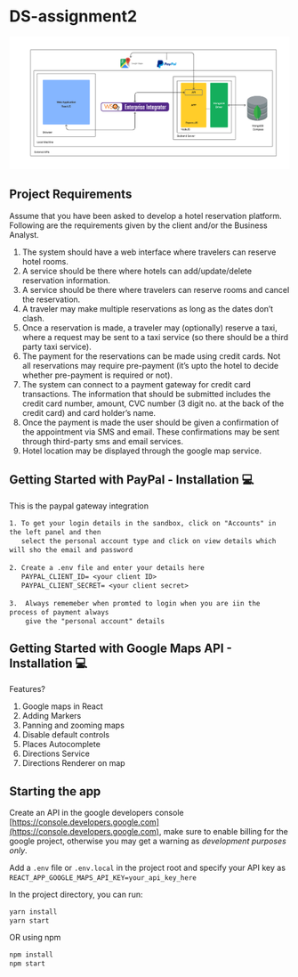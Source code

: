 # DS-assignment2
![architecture](images/architecture.png "architecture")

## Project Requirements
Assume that you have been asked to develop a hotel reservation platform. Following are the requirements
given by the client and/or the Business Analyst. 

1.  The system should have a web interface where travelers can reserve hotel rooms.
2.  A service should be there where hotels can add/update/delete reservation information.
3.  A service should be there where travelers can reserve rooms and cancel the reservation.
4.  A traveler may make multiple reservations as long as the dates don’t clash.
5.  Once a reservation is made, a traveler may (optionally) reserve a taxi, where a request may be
sent to a taxi service (so there should be a third party taxi service).
6.  The payment for the reservations can be made using credit cards. Not all reservations may require
pre-payment (it’s upto the hotel to decide whether pre-payment is required or not).
7.  The system can connect to a payment gateway for credit card transactions. The information that
should be submitted includes the credit card number, amount, CVC number (3 digit no. at the
back of the credit card) and card holder’s name.
8.  Once the payment is made the user should be given a confirmation of the appointment via SMS
and email. These confirmations may be sent through third-party sms and email services.
9.  Hotel location may be displayed through the google map service. 


## Getting Started with PayPal - Installation :computer:
This is the paypal gateway integration

```
1. To get your login details in the sandbox, click on "Accounts" in the left panel and then 
   select the personal account type and click on view details which will sho the email and password
   
2. Create a .env file and enter your details here 
   PAYPAL_CLIENT_ID= <your client ID>
   PAYPAL_CLIENT_SECRET= <your client secret>

3.  Always rememeber when promted to login when you are iin the process of payment always 
    give the "personal account" details

```

## Getting Started with Google Maps API - Installation :computer:

Features?

1. Google maps in React
2. Adding Markers
3. Panning and zooming maps
4. Disable default controls
5. Places Autocomplete
6. Directions Service
7. Directions Renderer on map


## Starting the app

Create an API in the google developers console [https://console.developers.google.com](https://console.developers.google.com), make sure to enable billing for the google project, otherwise you may get a warning as _development purposes only_.

Add a `.env` file or `.env.local` in the project root and specify your API key as `REACT_APP_GOOGLE_MAPS_API_KEY=your_api_key_here`

In the project directory, you can run:

```
yarn install
yarn start
```

OR using npm

```
npm install
npm start
```
